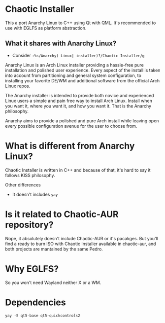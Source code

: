 # Chaotic Installer

This a port Anarchy Linux to C++ using Qt with QML.
It's recommended to use with EGLFS as platform abstraction.

## What it shares with Anarchy Linux?

* Consider `:%s/Anarchy( Linux| installer)?/Chaotic Installer/g`

Anarchy Linux is an Arch Linux installer providing a hassle-free pure installation and polished user experience.
Every aspect of the install is taken into account from partitioning and general system configuration,
to installing your favorite DE/WM and additional software from the official Arch Linux repos.

The Anarchy installer is intended to provide both novice and experienced Linux users a simple and pain free way to install Arch Linux.
Install when you want it, where you want it, and how you want it.
That is the Anarchy philosophy.

Anarchy aims to provide a polished and pure Arch install while leaving open every possible configuration avenue for the user to choose from.

# What is different from Anarchy Linux?

Chaotic Installer is written in C++ and because of that, it's hard to say it follows KISS philosophy.

Other differences
 * It doesn't includes `yay`

# Is it related to Chaotic-AUR repository?

Nope, it absolutely doesn't include Chaotic-AUR or it's pacakges.
But you'll find a ready to burn ISO with Chaotic Installer available in chaotic-aur, and both projects are mantained by the same Pedro.

# Why EGLFS?

So you won't need Wayland neither X or a WM.

# Dependencies
```
yay -S qt5-base qt5-quickcontrols2